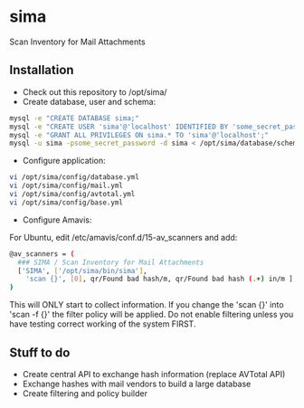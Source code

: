 # sima
Scan Inventory for Mail Attachments


## Installation

- Check out this repository to /opt/sima/
- Create database, user and schema:

```bash
mysql -e "CREATE DATABASE sima;"
mysql -e "CREATE USER 'sima'@'localhost' IDENTIFIED BY 'some_secret_password';"
mysql -e "GRANT ALL PRIVILEGES ON sima.* TO 'sima'@'localhost';"
mysql -u sima -psome_secret_password -d sima < /opt/sima/database/schema.sql
```

- Configure application:

```bash
vi /opt/sima/config/database.yml
vi /opt/sima/config/mail.yml
vi /opt/sima/config/avtotal.yml
vi /opt/sima/config/base.yml
```

- Configure Amavis:

For Ubuntu, edit /etc/amavis/conf.d/15-av_scanners and add:

```bash
@av_scanners = (
  ### SIMA / Scan Inventory for Mail Attachments
  ['SIMA', ['/opt/sima/bin/sima'],
    'scan {}', [0], qr/Found bad hash/m, qr/Found bad hash (.+) in/m ],
)
```

This will ONLY start to collect information. If you change the 'scan {}' into 'scan -f {}'
the filter policy will be applied. Do not enable filtering unless you have testing correct
working of the system FIRST.


## Stuff to do

- Create central API to exchange hash information (replace AVTotal API)
- Exchange hashes with mail vendors to build a large database
- Create filtering and policy builder

